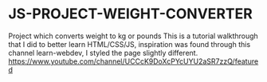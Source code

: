 # JS-PROJECT-WEIGHT-CONVERTER
Project which converts weight to kg or pounds
This is a tutorial walkthrough that I did to better learn HTML/CSS/JS, inspiration was found through this channel learn-webdev, I styled the page slightly different. https://www.youtube.com/channel/UCCcK9DoXcPYcUYU2aSR7zzQ/featured
